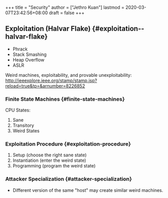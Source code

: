 +++
title = "Security"
author = ["Jethro Kuan"]
lastmod = 2020-03-07T23:42:56+08:00
draft = false
+++

## Exploitation (Halvar Flake) {#exploitation--halvar-flake}

-   Phrack
-   Stack Smashing
-   Heap Overflow
-   ASLR

Weird machines, exploitability, and provable unexploitability:
<http://ieeexplore.ieee.org/stamp/stamp.jsp?reload=true&tp=&arnumber=8226852>


### Finite State Machines {#finite-state-machines}

CPU States:

1.  Sane
2.  Transitory
3.  Weird States


### Exploitation Procedure {#exploitation-procedure}

1.  Setup (choose the right sane state)
2.  Instantiation (enter the weird state)
3.  Programming (program the weird state)


### Attacker Specialization {#attacker-specialization}

-   Different version of the same "host" may create similar weird machines.
